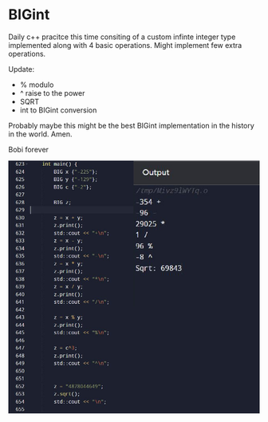 # BIGint
Daily c++ pracitce this time consiting of a custom infinte integer type implemented along with 4 basic operations.
Might implement few extra operations.

Update:

- % modulo
- ^ raise to the power
- SQRT 
- int to BIGint conversion

Probably maybe this might be the best BIGint implementation in the history in the world. Amen.


Bobi forever


![](https://github.com/VlaDimirBoban/BIGint/blob/main/Capture.jpg)

